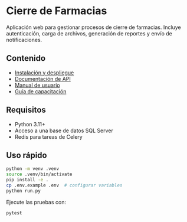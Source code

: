 # Cierre de Farmacias

Aplicación web para gestionar procesos de cierre de farmacias. Incluye autenticación, carga de archivos, generación de reportes y envío de notificaciones.

## Contenido

- [Instalación y despliegue](docs/installation_and_deployment.md)
- [Documentación de API](docs/api/README.md)
- [Manual de usuario](docs/user_manual.md)
- [Guía de capacitación](docs/onboarding_guide.md)

## Requisitos

- Python 3.11+
- Acceso a una base de datos SQL Server
- Redis para tareas de Celery

## Uso rápido

```bash
python -m venv .venv
source .venv/bin/activate
pip install -e .
cp .env.example .env  # configurar variables
python run.py
```

Ejecute las pruebas con:

```bash
pytest
```
